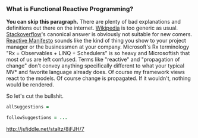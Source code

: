 ### What is Functional Reactive Programming?

**You can skip this paragraph.** There are plenty of bad explanations and definitions out there on the internet. [Wikipedia](https://en.wikipedia.org/wiki/Functional_reactive_programming) is too generic as usual. [Stackoverflow](http://stackoverflow.com/questions/1028250/what-is-functional-reactive-programming)'s canonical answer is obviously not suitable for new comers. [Reactive Manifesto](http://www.reactivemanifesto.org/) sounds like the kind of thing you show to your project manager or the businessmen at your company. Microsoft's Rx terminology "Rx = Observables + LINQ + Schedulers" is so heavy and Microsoftish that most of us are left confused. Terms like "reactive" and "propagation of change" don't convey anything specifically different to what your typical MV* and favorite language already does. Of course my framework views react to the models. Of course change is propagated. If it wouldn't, nothing would be rendered.

So let's cut the bullshit. 

```coffeescript
allSuggestions = 

followSuggestions = ...

```

http://jsfiddle.net/staltz/8jFJH/7